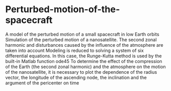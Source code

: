 # Perturbed-motion-of-the-spacecraft
A model of the perturbed motion of a small spacecraft in low Earth orbits
Simulation of the perturbed motion of a nanosatellite. The second zonal harmonic and disturbances caused by the influence of the atmosphere are taken into account
Modeling is reduced to solving a system of six differential equations. In this case, the Runge-Kutta method is used by the built-in Matlab function ode45
To determine the effect of the compression of the Earth (the second zonal harmonic) and the atmosphere on the motion of the nanosatellite,
it is necessary to plot the dependence of the radius vector, the longitude of the ascending node, the inclination and the argument of the pericenter on time
